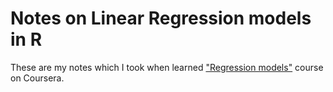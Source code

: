 # Notes on Linear Regression models in R

These are my notes which I took when learned ["Regression models"](https://www.coursera.org/learn/regression-models/home) course on Coursera.
